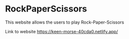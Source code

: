 # RockPaperScissors
This website allows the users to play Rock-Paper-Scissors

Link to website https://keen-morse-40cda0.netlify.app/
